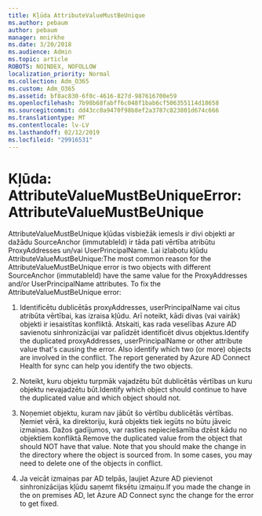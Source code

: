 ```yaml
---
title: Kļūda AttributeValueMustBeUnique
ms.author: pebaum
author: pebaum
manager: mnirkhe
ms.date: 3/20/2018
ms.audience: Admin
ms.topic: article
ROBOTS: NOINDEX, NOFOLLOW
localization_priority: Normal
ms.collection: Adm_O365
ms.custom: Adm_O365
ms.assetid: bf8ac830-6f0c-4616-827d-987616700e59
ms.openlocfilehash: 7b98b68fabff6c048f1bab6cf506355114d18658
ms.sourcegitcommit: dd43cc0a9470f98b8ef2a3787c823801d674c666
ms.translationtype: MT
ms.contentlocale: lv-LV
ms.lasthandoff: 02/12/2019
ms.locfileid: "29916531"
---
```

# <a name="error-attributevaluemustbeunique"></a><span data-ttu-id="be912-102">Kļūda: AttributeValueMustBeUnique</span><span class="sxs-lookup"><span data-stu-id="be912-102">Error: AttributeValueMustBeUnique</span></span>

<span data-ttu-id="be912-p101">AttributeValueMustBeUnique kļūdas visbiežāk iemesls ir divi objekti ar dažādu SourceAnchor (immutableId) ir tāda pati vērtība atribūtu ProxyAddresses un/vai UserPrincipalName. Lai izlabotu kļūdu AttributeValueMustBeUnique:</span><span class="sxs-lookup"><span data-stu-id="be912-p101">The most common reason for the AttributeValueMustBeUnique error is two objects with different SourceAnchor (immutableId) have the same value for the ProxyAddresses and/or UserPrincipalName attributes. To fix the AttributeValueMustBeUnique error:</span></span>
  
1. <span data-ttu-id="be912-p102">Identificētu dublicētās proxyAddresses, userPrincipalName vai citus atribūta vērtībai, kas izraisa kļūdu. Arī noteikt, kādi divas (vai vairāk) objekti ir iesaistītas konfliktā. Atskaiti, kas rada veselības Azure AD savienotu sinhronizācijai var palīdzēt identificēt divus objektus.</span><span class="sxs-lookup"><span data-stu-id="be912-p102">Identify the duplicated proxyAddresses, userPrincipalName or other attribute value that's causing the error. Also identify which two (or more) objects are involved in the conflict. The report generated by Azure AD Connect Health for sync can help you identify the two objects.</span></span>
    
2. <span data-ttu-id="be912-108">Noteikt, kuru objektu turpmāk vajadzētu būt dublicētās vērtības un kuru objektu nevajadzētu būt.</span><span class="sxs-lookup"><span data-stu-id="be912-108">Identify which object should continue to have the duplicated value and which object should not.</span></span>
    
3. <span data-ttu-id="be912-p103">Noņemiet objektu, kuram nav jābūt šo vērtību dublicētās vērtības. Ņemiet vērā, ka direktoriju, kurā objekts tiek iegūts no būtu jāveic izmaiņas. Dažos gadījumos, var rasties nepieciešamība dzēst kādu no objektiem konfliktā.</span><span class="sxs-lookup"><span data-stu-id="be912-p103">Remove the duplicated value from the object that should NOT have that value. Note that you should make the change in the directory where the object is sourced from. In some cases, you may need to delete one of the objects in conflict.</span></span>
    
4. <span data-ttu-id="be912-112">Ja veicāt izmaiņas par AD telpās, ļaujiet Azure AD pievienot sinhronizācijas kļūdu saņemt fiksētu izmaiņu.</span><span class="sxs-lookup"><span data-stu-id="be912-112">If you made the change in the on premises AD, let Azure AD Connect sync the change for the error to get fixed.</span></span>
    

